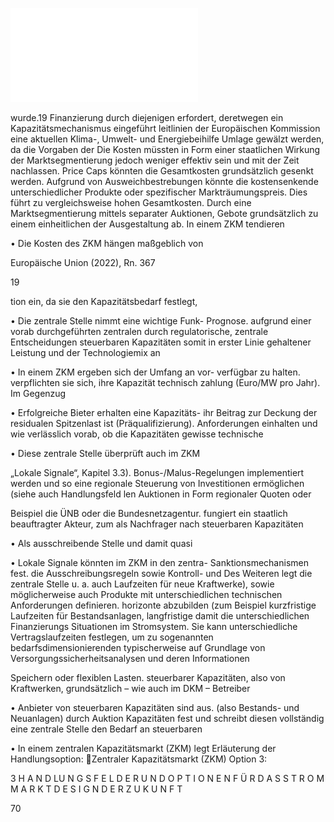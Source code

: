 ![./pages/page72.pdf](../assets/./pages/page72.pdf)




wurde.19
Finanzierung durch diejenigen erfordert, deretwegen ein Kapazitätsmechanismus eingeführt
leitlinien der Europäischen Kommission eine
aktuellen Klima-, Umwelt- und Energiebeihilfe­
Umlage gewälzt werden, da die Vorgaben der
Die Kosten müssten in Form einer staatlichen
Wirkung der Marktsegmentierung jedoch weniger effektiv sein und mit der Zeit nachlassen.
Price Caps könnten die Gesamtkosten grundsätzlich gesenkt werden. Aufgrund von Ausweichbestrebungen könnte die kostensenkende
unterschiedlicher Produkte oder spezifischer
Markträumungspreis. Dies führt zu vergleichsweise hohen Gesamtkosten. Durch eine Marktsegmentierung mittels separater Auktionen,
Gebote grundsätzlich zu einem einheitlichen
der Ausgestaltung ab. In einem ZKM tendieren

• Die Kosten des ZKM hängen maßgeblich von

Europäische Union (2022), Rn. 367

19

tion ein, da sie den Kapazitätsbedarf festlegt,

• Die zentrale Stelle nimmt eine wichtige Funk-
Prognose.
aufgrund einer vorab durchgeführten zentralen
durch regulatorische, zentrale Entscheidungen
steuerbaren Kapazitäten somit in erster Linie
gehaltener Leistung und der Technologiemix an

• In einem ZKM ergeben sich der Umfang an vor-
verfügbar zu halten.
verpflichten sie sich, ihre Kapazität technisch
zahlung (Euro/MW pro Jahr). Im Gegenzug

• Erfolgreiche Bieter erhalten eine Kapazitäts-
ihr Beitrag zur Deckung der residualen Spitzenlast ist (Präqualifizierung).
Anforderungen einhalten und wie verlässlich
vorab, ob die Kapazitäten gewisse technische

• Diese zentrale Stelle überprüft auch im ZKM

„Lokale Signale“, Kapitel 3.3).
Bonus-/Malus-Regelungen implementiert werden und so eine regionale Steuerung von Investitionen ermöglichen (siehe auch Handlungsfeld
len Auktionen in Form regionaler Quoten oder

Beispiel die ÜNB oder die Bundesnetzagentur.
fungiert ein staatlich beauftragter Akteur, zum
als Nachfrager nach steuerbaren Kapazitäten

• Als ausschreibende Stelle und damit quasi

• Lokale Signale könnten im ZKM in den zentra-
Sanktionsmechanismen fest.
die Ausschreibungsregeln sowie Kontroll- und
Des Weiteren legt die zentrale Stelle u. a. auch
Laufzeiten für neue Kraftwerke), sowie möglicherweise auch Produkte mit unterschiedlichen technischen Anforderungen definieren.
horizonte abzubilden (zum Beispiel kurzfristige Laufzeiten für Bestandsanlagen, langfristige
damit die unterschiedlichen Finanzierungs­
Situationen im Stromsystem. Sie kann unterschiedliche Vertragslaufzeiten festlegen, um
zu sogenannten bedarfsdimensionierenden
typischerweise auf Grundlage von Versorgungssicherheitsanalysen und deren Informationen

Speichern oder flexiblen Lasten.
steuerbarer Kapazitäten, also von Kraftwerken,
grundsätzlich – wie auch im DKM – Betreiber

• Anbieter von steuerbaren Kapazitäten sind
aus.
(also Bestands- und Neuanlagen) durch Auktion
Kapazitäten fest und schreibt diesen vollständig
eine zentrale Stelle den Bedarf an steuerbaren

• In einem zentralen Kapazitätsmarkt (ZKM) legt
Erläuterung der Handlungsoption:
Zentraler Kapazitätsmarkt (ZKM)
Option 3:

3 H A N D LU N G S F E L D E R U N D O P T I O N E N F Ü R D A S S T R O M M A R K T D E S I G N D E R Z U K U N F T

70
